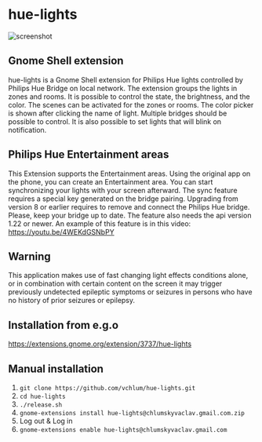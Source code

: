 # hue-lights
![screenshot](https://github.com/vchlum/hue-lights/blob/main/screenshot.png)

## Gnome Shell extension
hue-lights is a Gnome Shell extension for Philips Hue lights controlled by Philips Hue Bridge on local network. The extension groups the lights in zones and rooms. It is possible to control the state, the brightness, and the color. The scenes can be activated for the zones or rooms. The color picker is shown after clicking the name of light. Multiple bridges should be possible to control. It is also possible to set lights that will blink on notification.

## Philips Hue Entertainment areas
This Extension supports the Entertainment areas. Using the original app on the phone, you can create an Entertainment area. You can start synchronizing your lights with your screen afterward. The sync feature requires a special key generated on the bridge pairing. Upgrading from version 8 or earlier requires to remove and connect the Philips Hue bridge. Please, keep your bridge up to date. The feature also needs the api version 1.22 or newer. An example of this feature is in this video: https://youtu.be/4WEKdGSNbPY

## Warning
This application makes use of fast changing light effects conditions alone, or in combination with certain content on the screen it may trigger previously undetected epileptic symptoms or seizures in persons who have no history of prior seizures or epilepsy.

## Installation from e.g.o
https://extensions.gnome.org/extension/3737/hue-lights

## Manual installation

 1. `git clone https://github.com/vchlum/hue-lights.git`
 1. `cd hue-lights`
 1. `./release.sh`
 1. `gnome-extensions install hue-lights@chlumskyvaclav.gmail.com.zip`
 1. Log out & Log in
 1. `gnome-extensions enable hue-lights@chlumskyvaclav.gmail.com`
